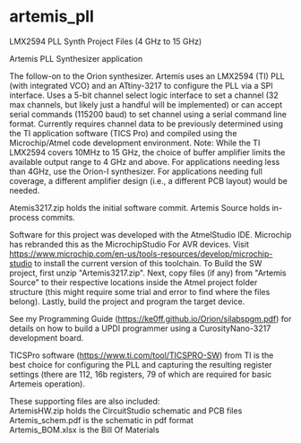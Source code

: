 # artemis_pll
LMX2594 PLL Synth Project Files (4 GHz to 15 GHz)

Artemis PLL Synthesizer application

The follow-on to the Orion synthesizer.  Artemis uses an LMX2594 (TI) PLL (with integrated VCO) and an ATtiny-3217 to configure the PLL via a SPI interface. Uses a 5-bit channel select logic interface to set a channel (32 max channels, but likely just a handful will be implemented) or can accept serial commands (115200 baud) to set channel using a serial command line format. Currently requires channel data to be previously determined using the TI application software (TICS Pro) and compiled using the Microchip/Atmel code development environment.
Note: While the TI LMX2594 covers 10MHz to 15 GHz, the choice of buffer amplifier limits the available output range to 4 GHz and above.  For applications needing less than 4GHz, use the Orion-I synthesizer.  For applications needing full coverage, a different amplifier design (i.e., a different PCB layout) would be needed.

Atemis3217.zip holds the initial software commit.
Artemis Source holds in-process commits.

Software for this project was developed with the AtmelStudio IDE.  Microchip has rebranded this as the MicrochipStudio For AVR devices.  Visit https://www.microchip.com/en-us/tools-resources/develop/microchip-studio to install the current version of this toolchain.  To Build the SW project, first unzip "Artemis3217.zip".  Next, copy files (if any) from "Artemis Source" to their respective locations inside the Atmel project folder structure (this might require some trial and error to find where the files belong).
Lastly, build the project and program the target device.

See my Programming Guide (https://ke0ff.github.io/Orion/silabspgm.pdf) for details on how to build a UPDI programmer using a CurosityNano-3217 development board.

TICSPro software (https://www.ti.com/tool/TICSPRO-SW) from TI is the best choice for configuring the PLL and capturing the resulting register settings (there are 112, 16b registers, 79 of which are required for basic Artemeis operation).

These supporting files are also included:</br>
ArtemisHW.zip holds the CircuitStudio schematic and PCB files</br>
Artemis_schem.pdf is the schematic in pdf format</br>
Artemis_BOM.xlsx is the Bill Of Materials</br>
